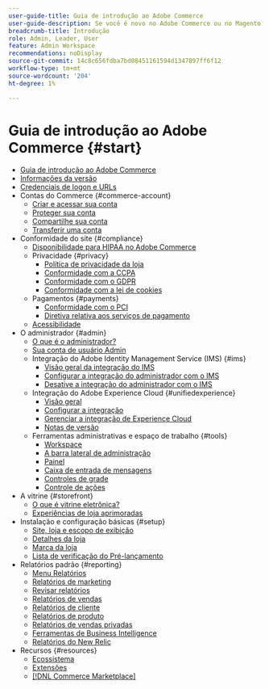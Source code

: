```yaml
---
user-guide-title: Guia de introdução ao Adobe Commerce
user-guide-description: Se você é novo no Adobe Commerce ou no Magento Open Source, descubra recursos do [!DNL Commerce] , siga a jornada do cliente para explorar sua loja e saiba mais sobre os principais recursos.
breadcrumb-title: Introdução
role: Admin, Leader, User
feature: Admin Workspace
recommendations: noDisplay
source-git-commit: 14c8c656fdba7bd08451161594d1347897ff6f12
workflow-type: tm+mt
source-wordcount: '204'
ht-degree: 1%

---
```



# Guia de introdução ao Adobe Commerce {#start}

+ [Guia de introdução ao Adobe Commerce](guide-overview.md)
+ [Informações da versão](about-this-release.md)
+ [Credenciais de logon e URLs](login-urls.md)
+ Contas do Commerce {#commerce-account}
   + [Criar e acessar sua conta](commerce-account-create.md)
   + [Proteger sua conta](commerce-account-secure.md)
   + [Compartilhe sua conta](commerce-account-share.md)
   + [Transferir uma conta](commerce-account-transfer.md)
+ Conformidade do site {#compliance}
   + [Disponibilidade para HIPAA no Adobe Commerce](hipaa-ready-service.md)
   + Privacidade {#privacy}
      + [Política de privacidade da loja](privacy-policy.md)
      + [Conformidade com a CCPA](compliance-ccpa.md)
      + [Conformidade com o GDPR](compliance-gdpr.md)
      + [Conformidade com a lei de cookies](compliance-cookie-law.md)
   + Pagamentos {#payments}
      + [Conformidade com o PCI](compliance-pci.md)
      + [Diretiva relativa aos serviços de pagamento](compliance-payment-services-directive.md)
   + [Acessibilidade](navigation-accessibility.md)
+ O administrador {#admin}
   + [O que é o administrador?](admin.md)
   + [Sua conta de usuário Admin](admin-signin.md)
   + Integração do Adobe Identity Management Service (IMS) {#ims}
      + [Visão geral da integração do IMS](adobe-ims-integration-overview.md)
      + [Configurar a integração do administrador com o IMS](adobe-ims-config.md)
      + [Desative a integração do administrador com o IMS](adobe-ims-disable.md)
   + Integração do Adobe Experience Cloud {#unifiedexperience}
      + [Visão geral](admin-unified-experience-integration-overview.md)
      + [Configurar a integração](admin-unified-experience-integration-configure.md)
      + [Gerenciar a integração de Experience Cloud](admin-unified-experience-integration-manage.md)
      + [Notas de versão](admin-unified-experience-release-notes.md)
   + Ferramentas administrativas e espaço de trabalho {#tools}
      + [Workspace](admin-workspace.md)
      + [A barra lateral de administração](admin-menu.md)
      + [Painel](admin-dashboard.md)
      + [Caixa de entrada de mensagens](admin-message-inbox.md)
      + [Controles de grade](admin-grid-controls.md)
      + [Controle de ações](admin-actions-control.md)
+ A vitrine {#storefront}
   + [O que é vitrine eletrônica?](storefront.md)
   + [Experiências de loja aprimoradas](enhanced-experiences.md)
+ Instalação e configuração básicas {#setup}
   + [Site, loja e escopo de exibição](websites-stores-views.md)
   + [Detalhes da loja](store-details.md)
   + [Marca da loja](storefront-branding.md)
   + [Lista de verificação do Pré-lançamento](prelaunch-checklist.md)
+ Relatórios padrão  {#reporting}
   + [Menu Relatórios](reports-menu.md)
   + [Relatórios de marketing](marketing-reports.md)
   + [Revisar relatórios](review-reports.md)
   + [Relatórios de vendas](sales-reports.md)
   + [Relatórios de cliente](customer-reports.md)
   + [Relatórios de produto](product-reports.md)
   + [Relatórios de vendas privadas](private-sales-reports.md)
   + [Ferramentas de Business Intelligence](business-intelligence.md)
   + [Relatórios do New Relic](new-relic-reporting.md)
+ Recursos {#resources}
   + [Ecossistema](resources.md)
   + [Extensões](extensions.md)
   + [[!DNL Commerce Marketplace]](commerce-marketplace.md)
